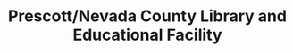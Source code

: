 ---
layout: repo
title: "Prescott/Nevada County Library and Educational Facility"
id: 1627
permalink: repos/1627/
---